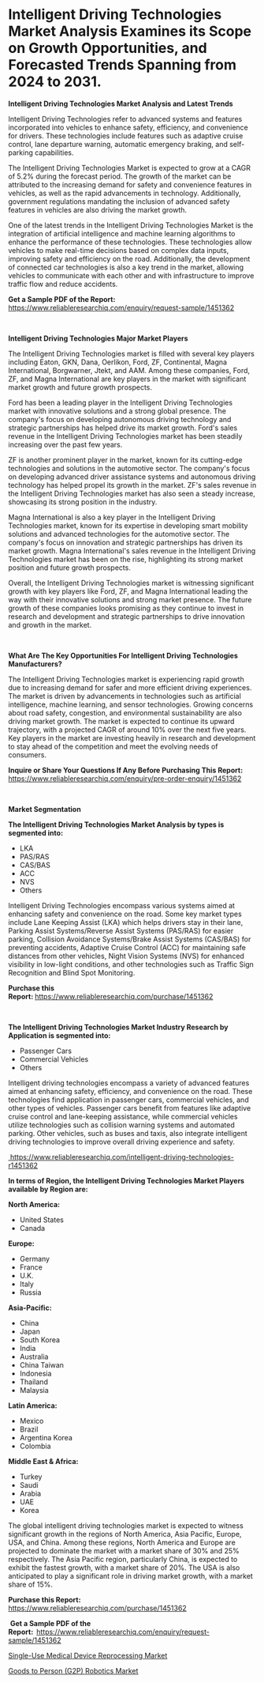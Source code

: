 <p><h1>Intelligent Driving Technologies Market Analysis Examines its Scope on Growth Opportunities, and Forecasted Trends Spanning from 2024 to 2031.</h1></p><p><strong>Intelligent Driving Technologies Market Analysis and Latest Trends</strong></p>
<p><p>Intelligent Driving Technologies refer to advanced systems and features incorporated into vehicles to enhance safety, efficiency, and convenience for drivers. These technologies include features such as adaptive cruise control, lane departure warning, automatic emergency braking, and self-parking capabilities.</p><p>The Intelligent Driving Technologies Market is expected to grow at a CAGR of 5.2% during the forecast period. The growth of the market can be attributed to the increasing demand for safety and convenience features in vehicles, as well as the rapid advancements in technology. Additionally, government regulations mandating the inclusion of advanced safety features in vehicles are also driving the market growth.</p><p>One of the latest trends in the Intelligent Driving Technologies Market is the integration of artificial intelligence and machine learning algorithms to enhance the performance of these technologies. These technologies allow vehicles to make real-time decisions based on complex data inputs, improving safety and efficiency on the road. Additionally, the development of connected car technologies is also a key trend in the market, allowing vehicles to communicate with each other and with infrastructure to improve traffic flow and reduce accidents.</p></p>
<p><strong>Get a Sample PDF of the Report:&nbsp;</strong> <a href="https://www.reliableresearchiq.com/enquiry/request-sample/1451362">https://www.reliableresearchiq.com/enquiry/request-sample/1451362</a></p>
<p>&nbsp;</p>
<p><strong>Intelligent Driving Technologies Major Market Players</strong></p>
<p><p>The Intelligent Driving Technologies market is filled with several key players including Eaton, GKN, Dana, Oerlikon, Ford, ZF, Continental, Magna International, Borgwarner, Jtekt, and AAM. Among these companies, Ford, ZF, and Magna International are key players in the market with significant market growth and future growth prospects.</p><p>Ford has been a leading player in the Intelligent Driving Technologies market with innovative solutions and a strong global presence. The company's focus on developing autonomous driving technology and strategic partnerships has helped drive its market growth. Ford's sales revenue in the Intelligent Driving Technologies market has been steadily increasing over the past few years.</p><p>ZF is another prominent player in the market, known for its cutting-edge technologies and solutions in the automotive sector. The company's focus on developing advanced driver assistance systems and autonomous driving technology has helped propel its growth in the market. ZF's sales revenue in the Intelligent Driving Technologies market has also seen a steady increase, showcasing its strong position in the industry.</p><p>Magna International is also a key player in the Intelligent Driving Technologies market, known for its expertise in developing smart mobility solutions and advanced technologies for the automotive sector. The company's focus on innovation and strategic partnerships has driven its market growth. Magna International's sales revenue in the Intelligent Driving Technologies market has been on the rise, highlighting its strong market position and future growth prospects. </p><p>Overall, the Intelligent Driving Technologies market is witnessing significant growth with key players like Ford, ZF, and Magna International leading the way with their innovative solutions and strong market presence. The future growth of these companies looks promising as they continue to invest in research and development and strategic partnerships to drive innovation and growth in the market.</p></p>
<p>&nbsp;</p>
<p><strong>What Are The Key Opportunities For Intelligent Driving Technologies Manufacturers?</strong></p>
<p><p>The Intelligent Driving Technologies market is experiencing rapid growth due to increasing demand for safer and more efficient driving experiences. The market is driven by advancements in technologies such as artificial intelligence, machine learning, and sensor technologies. Growing concerns about road safety, congestion, and environmental sustainability are also driving market growth. The market is expected to continue its upward trajectory, with a projected CAGR of around 10% over the next five years. Key players in the market are investing heavily in research and development to stay ahead of the competition and meet the evolving needs of consumers.</p></p>
<p><strong>Inquire or Share Your Questions If Any Before Purchasing This Report:</strong> <a href="https://www.reliableresearchiq.com/enquiry/pre-order-enquiry/1451362">https://www.reliableresearchiq.com/enquiry/pre-order-enquiry/1451362</a></p>
<p>&nbsp;</p>
<p><strong>Market Segmentation</strong></p>
<p><strong>The Intelligent Driving Technologies Market Analysis by types is segmented into:</strong></p>
<p><ul><li>LKA</li><li>PAS/RAS</li><li>CAS/BAS</li><li>ACC</li><li>NVS</li><li>Others</li></ul></p>
<p><p>Intelligent Driving Technologies encompass various systems aimed at enhancing safety and convenience on the road. Some key market types include Lane Keeping Assist (LKA) which helps drivers stay in their lane, Parking Assist Systems/Reverse Assist Systems (PAS/RAS) for easier parking, Collision Avoidance Systems/Brake Assist Systems (CAS/BAS) for preventing accidents, Adaptive Cruise Control (ACC) for maintaining safe distances from other vehicles, Night Vision Systems (NVS) for enhanced visibility in low-light conditions, and other technologies such as Traffic Sign Recognition and Blind Spot Monitoring.</p></p>
<p><strong>Purchase this Report:&nbsp;</strong><a href="https://www.reliableresearchiq.com/purchase/1451362">https://www.reliableresearchiq.com/purchase/1451362</a></p>
<p>&nbsp;</p>
<p><strong>The Intelligent Driving Technologies Market Industry Research by Application is segmented into:</strong></p>
<p><ul><li>Passenger Cars</li><li>Commercial Vehicles</li><li>Others</li></ul></p>
<p><p>Intelligent driving technologies encompass a variety of advanced features aimed at enhancing safety, efficiency, and convenience on the road. These technologies find application in passenger cars, commercial vehicles, and other types of vehicles. Passenger cars benefit from features like adaptive cruise control and lane-keeping assistance, while commercial vehicles utilize technologies such as collision warning systems and automated parking. Other vehicles, such as buses and taxis, also integrate intelligent driving technologies to improve overall driving experience and safety.</p></p>
<p><a href="https://www.reliableresearchiq.com/intelligent-driving-technologies-r1451362">&nbsp;https://www.reliableresearchiq.com/intelligent-driving-technologies-r1451362</a></p>
<p><strong>In terms of Region, the Intelligent Driving Technologies Market Players available by Region are:</strong></p>
<p>
    <p> <strong> North America: </strong>
        <ul>
            <li>United States</li>
            <li>Canada</li>
        </ul>
        </p> 
    <p> <strong> Europe: </strong>
        <ul>
            <li>Germany</li>
            <li>France</li>
            <li>U.K.</li>
            <li>Italy</li>
            <li>Russia</li>
        </ul>
        </p> 
    <p> <strong> Asia-Pacific: </strong>
        <ul>
            <li>China</li>
            <li>Japan</li>
            <li>South Korea</li>
            <li>India</li>
            <li>Australia</li>
            <li>China Taiwan</li>
            <li>Indonesia</li>
            <li>Thailand</li>
            <li>Malaysia</li>
        </ul>
        </p> 
    <p> <strong> Latin America: </strong>
        <ul>
            <li>Mexico</li>
            <li>Brazil</li>
            <li>Argentina Korea</li>
            <li>Colombia</li>
        </ul>
        </p> 
    <p> <strong> Middle East & Africa: </strong>
        <ul>
            <li>Turkey</li>
            <li>Saudi</li>
            <li>Arabia</li>
            <li>UAE</li>
            <li>Korea</li>
        </ul>
    </p>
    </p>
<p><p>The global intelligent driving technologies market is expected to witness significant growth in the regions of North America, Asia Pacific, Europe, USA, and China. Among these regions, North America and Europe are projected to dominate the market with a market share of 30% and 25% respectively. The Asia Pacific region, particularly China, is expected to exhibit the fastest growth, with a market share of 20%. The USA is also anticipated to play a significant role in driving market growth, with a market share of 15%.</p></p>
<p><strong>Purchase this Report: </strong><a href="https://www.reliableresearchiq.com/purchase/1451362">https://www.reliableresearchiq.com/purchase/1451362</a></p>
<p>&nbsp;<strong>Get a Sample PDF of the Report:&nbsp;&nbsp;</strong><a href="https://www.reliableresearchiq.com/enquiry/request-sample/1451362">https://www.reliableresearchiq.com/enquiry/request-sample/1451362</a></p>
<p><strong></strong></p>
<p><p><a href="https://github.com/jakobeblake56/Market-Research-Report-List-1/blob/main/single-use-medical-device-reprocessing-market.md">Single-Use Medical Device Reprocessing Market</a></p><p><a href="https://view.publitas.com/reportprime-1/global-goods-to-person-g2p-robotics-industry-types-applications-market-players-regional-growth-analysis-and-future-scenarios-2024-2031/">Goods to Person (G2P) Robotics Market</a></p></p>
